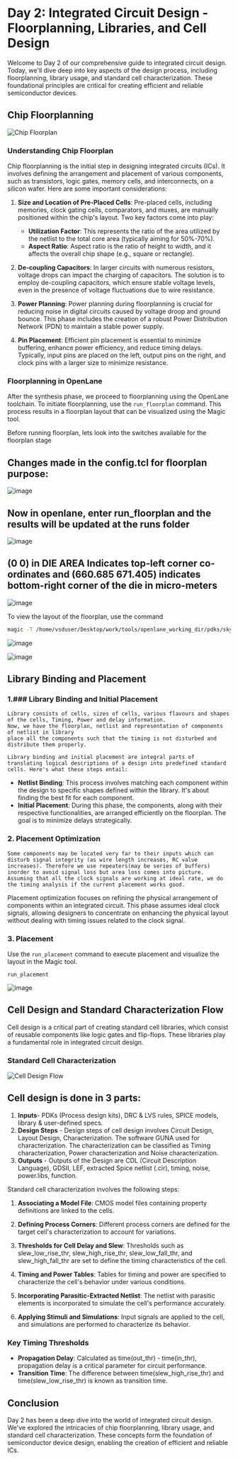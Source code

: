 # Day 2: Integrated Circuit Design - Floorplanning, Libraries, and Cell Design

Welcome to Day 2 of our comprehensive guide to integrated circuit design. Today, we'll dive deep into key aspects of the design process, including floorplanning, library usage, and standard cell characterization. These foundational principles are critical for creating efficient and reliable semiconductor devices.

## Chip Floorplanning

![Chip Floorplan](insert_image_url_here)

### Understanding Chip Floorplan

Chip floorplanning is the initial step in designing integrated circuits (ICs). It involves defining the arrangement and placement of various components, such as transistors, logic gates, memory cells, and interconnects, on a silicon wafer. Here are some important considerations:

1. **Size and Location of Pre-Placed Cells**: Pre-placed cells, including memories, clock gating cells, comparators, and muxes, are manually positioned within the chip's layout. Two key factors come into play:
   - **Utilization Factor**: This represents the ratio of the area utilized by the netlist to the total core area (typically aiming for 50%-70%).
   - **Aspect Ratio**: Aspect ratio is the ratio of height to width, and it affects the overall chip shape (e.g., square or rectangle).

2. **De-coupling Capacitors**: In larger circuits with numerous resistors, voltage drops can impact the charging of capacitors. The solution is to employ de-coupling capacitors, which ensure stable voltage levels, even in the presence of voltage fluctuations due to wire resistance.

3. **Power Planning**: Power planning during floorplanning is crucial for reducing noise in digital circuits caused by voltage droop and ground bounce. This phase includes the creation of a robust Power Distribution Network (PDN) to maintain a stable power supply.

4. **Pin Placement**: Efficient pin placement is essential to minimize buffering, enhance power efficiency, and reduce timing delays. Typically, input pins are placed on the left, output pins on the right, and clock pins with a larger size to minimize resistance.

### Floorplanning in OpenLane

After the synthesis phase, we proceed to floorplanning using the OpenLane toolchain. To initiate floorplanning, use the `run_floorplan` command. This process results in a floorplan layout that can be visualized using the Magic tool.

Before running floorplan, lets look into the switches available for the floorplan stage

## Changes made in the config.tcl for floorplan purpose:
![image](https://github.com/aaronghosh/pes_pd/assets/124378527/35925fd5-acec-47f3-9ded-5c2c6bcbb8e7)

## Now in openlane, enter run_floorplan and the results will be updated at the runs folder
![image](https://github.com/aaronghosh/pes_pd/assets/124378527/9c3ac2c1-2ac4-462d-a6d2-66020954233e)


## (0 0) in DIE AREA Indicates top-left corner co-ordinates and (660.685 671.405) indicates bottom-right corner of the die in micro-meters
![image](https://github.com/aaronghosh/pes_pd/assets/124378527/ffed12de-c9c6-4cbf-bc15-79f7e404fe01)

To view the layout of the floorplan, use the command 

```bash
magic -T /home/vsduser/Desktop/work/tools/openlane_working_dir/pdks/sky130A/libs.tech/magic/sky130A.tech lef read ../../tmp/merged.lef def read picorv32a.floorplan.def &
```

![image](https://github.com/aaronghosh/pes_pd/assets/124378527/ffed12de-c9c6-4cbf-bc15-79f7e404fe01)

![image](https://github.com/aaronghosh/pes_pd/assets/124378527/bd20f182-a675-4d4f-9e45-2d174a802f58)

## Library Binding and Placement
### 1.### Library Binding and Initial Placement

    Library consists of cells, sizes of cells, various flavours and shapes of the cells, Timing, Power and delay information.
    Now, we have the floorplan, netlist and representation of components of netlist in library
    place all the components such that the timing is not disturbed and distribute them properly.

    Library binding and initial placement are integral parts of translating logical descriptions of a design into predefined standard cells. Here's what these steps entail:

- **Netlist Binding**: This process involves matching each component within the design to specific shapes defined within the library. It's about finding the best fit for each component.
- **Initial Placement**: During this phase, the components, along with their respective functionalities, are arranged efficiently on the floorplan. The goal is to minimize delays strategically.
### 2. Placement Optimization

    Some components may be located very far to their inputs which can disturb signal integrity (as wire length increases, RC value increases). Therefore we use repeaters(may be series of buffers) inorder to avoid signal loss but area loss comes into picture.
    Assuming that all the clock signals are working at ideal rate, we do the timing analysis if the current placement works good.

 Placement optimization focuses on refining the physical arrangement of components within an integrated circuit. This phase assumes ideal clock signals, allowing designers to concentrate on enhancing the physical layout without dealing with timing issues related to the clock signal.


### 3. Placement
Use the `run_placement` command to execute placement and visualize the layout in the Magic tool.
```
run_placement
```
![image](https://github.com/aaronghosh/pes_pd/assets/124378527/05225ee3-b985-4dbf-8825-ff1ed73c7710)


## Cell Design and Standard Characterization Flow

Cell design is a critical part of creating standard cell libraries, which consist of reusable components like logic gates and flip-flops. These libraries play a fundamental role in integrated circuit design.

### Standard Cell Characterization

![Cell Design Flow](insert_image_url_here)

 ## Cell design is done in 3 parts:

 1.   **Inputs**- PDKs (Process design kits), DRC & LVS rules, SPICE models, library & user-defined specs.
 2.   **Design Steps** - Design steps of cell design involves Circuit Design, Layout Design, Characterization. The software GUNA used for characterization. The characterization can be classified as Timing characterization, Power characterization and Noise characterization.
 3.   **Outputs** - Outputs of the Design are CDL (Circuit Description Language), GDSII, LEF, extracted Spice netlist (.cir), timing, noise, power.libs, function.

Standard cell characterization involves the following steps:

1. **Associating a Model File**: CMOS model files containing property definitions are linked to the cells.

2. **Defining Process Corners**: Different process corners are defined for the target cell's characterization to account for variations.

3. **Thresholds for Cell Delay and Slew**: Thresholds such as slew_low_rise_thr, slew_high_rise_thr, slew_low_fall_thr, and slew_high_fall_thr are set to define the timing characteristics of the cell.

4. **Timing and Power Tables**: Tables for timing and power are specified to characterize the cell's behavior under various conditions.

5. **Incorporating Parasitic-Extracted Netlist**: The netlist with parasitic elements is incorporated to simulate the cell's performance accurately.

6. **Applying Stimuli and Simulations**: Input signals are applied to the cell, and simulations are performed to characterize its behavior.

### Key Timing Thresholds

- **Propagation Delay**: Calculated as time(out_thr) - time(in_thr), propagation delay is a critical parameter for circuit performance.
- **Transition Time**: The difference between time(slew_high_rise_thr) and time(slew_low_rise_thr) is known as transition time.

## Conclusion

Day 2 has been a deep dive into the world of integrated circuit design. We've explored the intricacies of chip floorplanning, library usage, and standard cell characterization. These concepts form the foundation of semiconductor device design, enabling the creation of efficient and reliable ICs.

